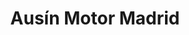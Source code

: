 ---
title: "Ausín Motor Madrid"
url: /madrid/ausin-motor-madrid/
shop: reparación de automóviles
---